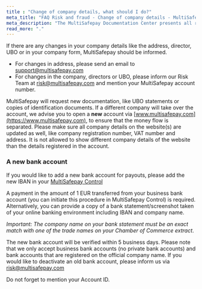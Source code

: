 ```yaml
---
title : "Change of company details, what should I do?"
meta_title: "FAQ Risk and fraud - Change of company details - MultiSafepay Docs"
meta_description: "The MultiSafepay Documentation Center presents all relevant information about our Plugins and API. You can also find support pages for payment methods, tools and general questions as well as the contact details of our Support and Integration Teams."
read_more: "."
---
```

If there are any changes in your company details like the address, director, UBO or in your company form, MultiSafepay should be informed. 

* For changes in address, please send an email to <support@multisafepay.com>
* For changes in the company, directors or UBO, please inform our Risk Team at <risk@multisafepay.com> and mention your MultiSafepay account number. 

MultiSafepay will request new documentation, like UBO statements or copies of identification documents. 
If a different company will take over the account, we advise you to open a **new** account via [www.multisafepay.com](https://www.multisafepay.com), to ensure that the money flow is separated. Please make sure all company details on the website(s) are updated as well, like company registration number, VAT number and address. It is not allowed to show different company details of the website than the details registered in the account.

### A new bank account
If you would like to add a new bank account for payouts, please add the new IBAN in your [MultiSafepay Control](https://merchant.multisafepay.com)

A payment in the amount of 1 EUR transferred from your business bank account (you can initiate this procedure in MultiSafepay Control) is required. Alternatively, you can provide a copy of a bank statement/screenshot taken of your online banking environment including IBAN and company name. 

_Important: The company name on your bank statement must be an exact match with one of the trade names on your Chamber of Commerce extract_.

The new bank account will be verified within 5 business days. Please note that we only accept business bank accounts (no private bank accounts) and bank accounts that are registered on the official company name. If you would like to deactivate an old bank account, please inform us via <risk@multisafepay.com> 

Do not forget to mention your Account ID. 

















